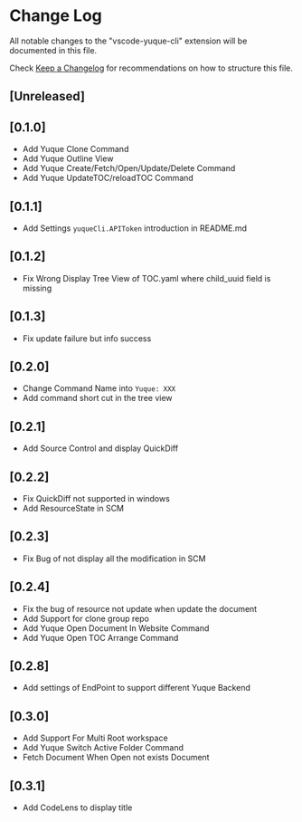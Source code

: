 # Change Log

All notable changes to the "vscode-yuque-cli" extension will be documented in this file.

Check [Keep a Changelog](http://keepachangelog.com/) for recommendations on how to structure this file.

## [Unreleased]

## [0.1.0]

- Add Yuque Clone Command
- Add Yuque Outline View
- Add Yuque Create/Fetch/Open/Update/Delete Command
- Add Yuque UpdateTOC/reloadTOC Command

## [0.1.1]

- Add Settings `yuqueCli.APIToken` introduction in README.md

## [0.1.2]

- Fix Wrong Display Tree View of TOC.yaml where child_uuid field is missing

## [0.1.3]

- Fix update failure but info success

## [0.2.0]

- Change Command Name into `Yuque: XXX`
- Add command short cut in the tree view

## [0.2.1]

- Add Source Control and display QuickDiff

## [0.2.2]

- Fix QuickDiff not supported in windows
- Add ResourceState in SCM

## [0.2.3]

- Fix Bug of not display all the modification in SCM

## [0.2.4]
- Fix the bug of resource not update when update the document
- Add Support for clone group repo
- Add Yuque Open Document In Website Command
- Add Yuque Open TOC Arrange Command

## [0.2.8]

- Add settings of EndPoint to support different Yuque Backend

## [0.3.0]

- Add Support For Multi Root workspace
- Add Yuque Switch Active Folder Command
- Fetch Document When Open not exists Document

## [0.3.1]

- Add CodeLens to display title